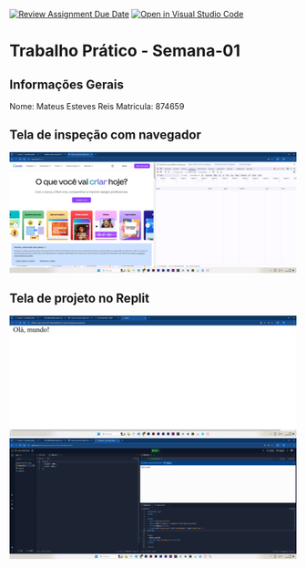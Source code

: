 [![Review Assignment Due Date](https://classroom.github.com/assets/deadline-readme-button-22041afd0340ce965d47ae6ef1cefeee28c7c493a6346c4f15d667ab976d596c.svg)](https://classroom.github.com/a/fWV9gbnp)
[![Open in Visual Studio Code](https://classroom.github.com/assets/open-in-vscode-2e0aaae1b6195c2367325f4f02e2d04e9abb55f0b24a779b69b11b9e10269abc.svg)](https://classroom.github.com/online_ide?assignment_repo_id=18337558&assignment_repo_type=AssignmentRepo)
# Trabalho Prático - Semana-01

## Informações Gerais
Nome: Mateus Esteves Reis
Matricula: 874659

## Tela de inspeção com navegador
![Print Inspeção de Conexão](./imagens/inspeção%20do%20canva.png)


## Tela de projeto no Replit
![Print do Projeto](./imagens/Hello%20World%20Replit%20no%20navegador.png)
![Print do Projeto Replit](./imagens/Hello%20World%20Replit.png)
